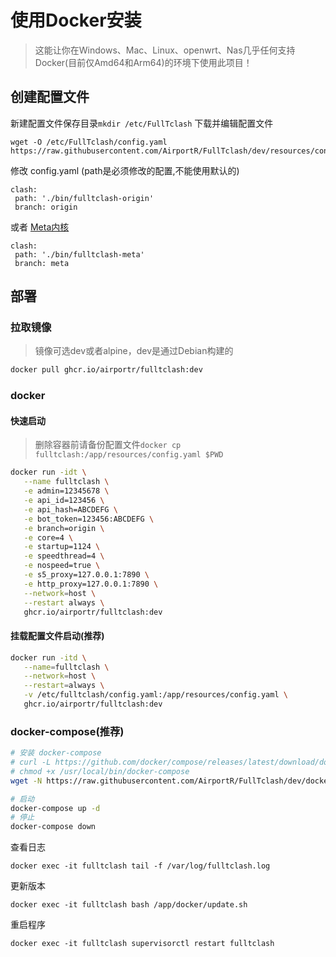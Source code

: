 # 使用Docker安装

> 这能让你在Windows、Mac、Linux、openwrt、Nas几乎任何支持Docker(目前仅Amd64和Arm64)的环境下使用此项目！

## 创建配置文件
新建配置文件保存目录`mkdir /etc/FullTclash`
下载并编辑配置文件
```
wget -O /etc/FullTclash/config.yaml https://raw.githubusercontent.com/AirportR/FullTclash/dev/resources/config.yaml.example
```
修改 config.yaml (path是必须修改的配置,不能使用默认的)
```
clash:
 path: './bin/fulltclash-origin'
 branch: origin
```
或者 [Meta内核](https://github.com/AirportR/FullTCore/tree/meta)
```
clash:
 path: './bin/fulltclash-meta'
 branch: meta
```

## 部署


### 拉取镜像

> 镜像可选dev或者alpine，dev是通过Debian构建的

```bash
docker pull ghcr.io/airportr/fulltclash:dev
```

### docker

#### 快速启动

> 删除容器前请备份配置文件`docker cp fulltclash:/app/resources/config.yaml $PWD`

```bash
docker run -idt \
   --name fulltclash \
   -e admin=12345678 \
   -e api_id=123456 \
   -e api_hash=ABCDEFG \
   -e bot_token=123456:ABCDEFG \
   -e branch=origin \
   -e core=4 \
   -e startup=1124 \
   -e speedthread=4 \
   -e nospeed=true \
   -e s5_proxy=127.0.0.1:7890 \
   -e http_proxy=127.0.0.1:7890 \
   --network=host \
   --restart always \
   ghcr.io/airportr/fulltclash:dev
```

#### 挂载配置文件启动(推荐)

```bash
docker run -itd \
   --name=fulltclash \
   --network=host \
   --restart=always \
   -v /etc/fulltclash/config.yaml:/app/resources/config.yaml \
   ghcr.io/airportr/fulltclash:dev
```

### docker-compose(推荐)

```bash
# 安装 docker-compose
# curl -L https://github.com/docker/compose/releases/latest/download/docker-compose-`uname -s`-`uname -m` -o /usr/local/bin/docker-compose
# chmod +x /usr/local/bin/docker-compose
wget -N https://raw.githubusercontent.com/AirportR/FullTclash/dev/docker/docker-compose.yml

# 启动
docker-compose up -d
# 停止
docker-compose down
```

查看日志
```
docker exec -it fulltclash tail -f /var/log/fulltclash.log
```
更新版本
```
docker exec -it fulltclash bash /app/docker/update.sh
```
重启程序
```
docker exec -it fulltclash supervisorctl restart fulltclash
```